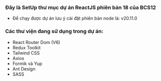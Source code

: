 ### Đây là SetUp thư mục dự án ReactJS phiên bản 18 của BCS12

- Để chạy được dự án lưu ý cài đặt phiên bản node là: v20.11.0

### Các thư viện đang sử dụng trong dự án:

- React Router Dom (V6)
- Redux Toolkit
- Tailwind CSS
- Axios
- Formik và Yup
- Ant Design
- SASS